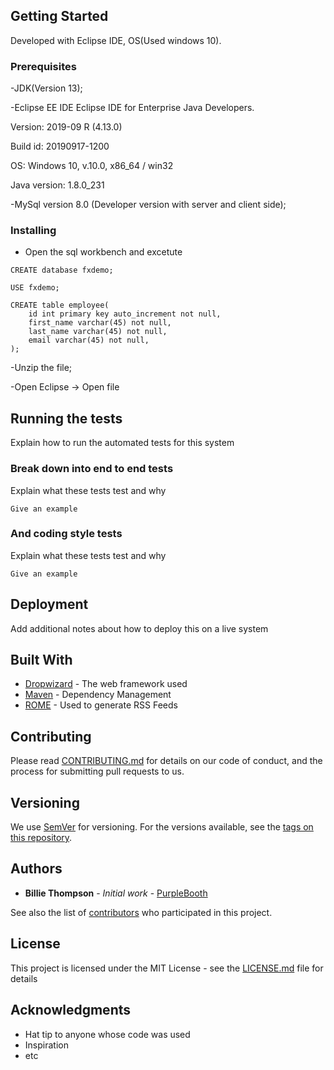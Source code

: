 ## Getting Started

Developed with Eclipse IDE, OS(Used windows 10).

### Prerequisites

-JDK(Version 13);

-Eclipse EE IDE Eclipse IDE for Enterprise Java Developers.

Version: 2019-09 R (4.13.0)

Build id: 20190917-1200

OS: Windows 10, v.10.0, x86_64 / win32

Java version: 1.8.0_231

-MySql version 8.0 (Developer version with server and client side);


### Installing

- Open the sql workbench and excetute

```
CREATE database fxdemo;

USE fxdemo;

CREATE table employee(
	id int primary key auto_increment not null,
	first_name varchar(45) not null,
	last_name varchar(45) not null,
	email varchar(45) not null,
);
```

-Unzip the file;

-Open Eclipse -> Open file


## Running the tests

Explain how to run the automated tests for this system

### Break down into end to end tests

Explain what these tests test and why

```
Give an example
```

### And coding style tests

Explain what these tests test and why

```
Give an example
```

## Deployment

Add additional notes about how to deploy this on a live system

## Built With

* [Dropwizard](http://www.dropwizard.io/1.0.2/docs/) - The web framework used
* [Maven](https://maven.apache.org/) - Dependency Management
* [ROME](https://rometools.github.io/rome/) - Used to generate RSS Feeds

## Contributing

Please read [CONTRIBUTING.md](https://gist.github.com/PurpleBooth/b24679402957c63ec426) for details on our code of conduct, and the process for submitting pull requests to us.

## Versioning

We use [SemVer](http://semver.org/) for versioning. For the versions available, see the [tags on this repository](https://github.com/your/project/tags). 

## Authors

* **Billie Thompson** - *Initial work* - [PurpleBooth](https://github.com/PurpleBooth)

See also the list of [contributors](https://github.com/your/project/contributors) who participated in this project.

## License

This project is licensed under the MIT License - see the [LICENSE.md](LICENSE.md) file for details

## Acknowledgments

* Hat tip to anyone whose code was used
* Inspiration
* etc
